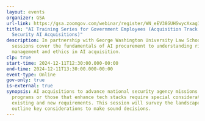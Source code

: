 ```yaml
---
layout: events
organizer: GSA
url-link: https://gsa.zoomgov.com/webinar/register/WN_eEV38GUHSwycXxag1r_ckQ#/registration
title: "AI Training Series for Government Employees (Acquisition Track: National
  Security AI Acquisitions)"
description: In partnership with George Washington University Law School, these
  sessions cover the fundamentals of AI procurement to understanding risk
  management and ethics in AI acquisition.
clp: true
start-time: 2024-12-11T12:30:00.000-00:00
end-time: 2024-12-11T13:30:00.000-00:00
event-type: Online
gov-only: true
is-external: true
synopsis: AI acquisitions to advance national security agency missions and
  programs or those that enhance tech stacks require special considerations of
  existing and new requirements. This session will survey the landscape and
  outline key considerations to make sound decisions.
---
```

